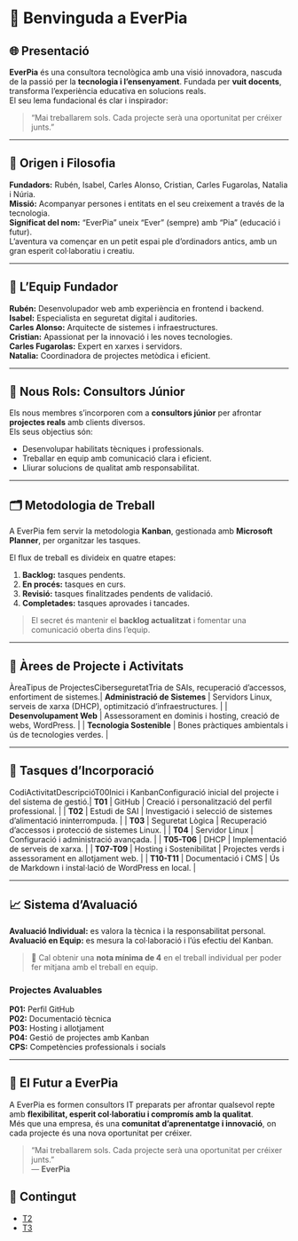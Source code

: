 # 🧭 Benvinguda a EverPia

## 🌐 Presentació
**EverPia** és una consultora tecnològica amb una visió innovadora, nascuda de la passió per la **tecnologia i l’ensenyament**. Fundada per **vuit docents**, transforma l’experiència educativa en solucions reals.  
El seu lema fundacional és clar i inspirador:  
> “Mai treballarem sols. Cada projecte serà una oportunitat per créixer junts.”

---

## 🧠 Origen i Filosofia
**Fundadors:** Rubén, Isabel, Carles Alonso, Cristian, Carles Fugarolas, Natalia i Núria.  
**Missió:** Acompanyar persones i entitats en el seu creixement a través de la tecnologia.  
**Significat del nom:** “EverPia” uneix “Ever” (sempre) amb “Pia” (educació i futur).  
L’aventura va començar en un petit espai ple d’ordinadors antics, amb un gran esperit col·laboratiu i creatiu.

---

## 👤 L’Equip Fundador
**Rubén:** Desenvolupador web amb experiència en frontend i backend.  
**Isabel:** Especialista en seguretat digital i auditories.  
**Carles Alonso:** Arquitecte de sistemes i infraestructures.  
**Cristian:** Apassionat per la innovació i les noves tecnologies.  
**Carles Fugarolas:** Expert en xarxes i servidors.  
**Natalia:** Coordinadora de projectes metòdica i eficient.

---

## 🚧 Nous Rols: Consultors Júnior
Els nous membres s’incorporen com a **consultors júnior** per afrontar **projectes reals** amb clients diversos.  
Els seus objectius són:
- Desenvolupar habilitats tècniques i professionals.  
- Treballar en equip amb comunicació clara i eficient.  
- Lliurar solucions de qualitat amb responsabilitat.

---

## 🗂️ Metodologia de Treball
A EverPia fem servir la metodologia **Kanban**, gestionada amb **Microsoft Planner**, per organitzar les tasques.

El flux de treball es divideix en quatre etapes:
1. **Backlog:** tasques pendents.  
2. **En procés:** tasques en curs.  
3. **Revisió:** tasques finalitzades pendents de validació.  
4. **Completades:** tasques aprovades i tancades.  

> El secret és mantenir el **backlog actualitzat** i fomentar una comunicació oberta dins l’equip.

---

## 🧮 Àrees de Projecte i Activitats

ÀreaTipus de ProjectesCiberseguretatTria de SAIs, recuperació d’accessos, enfortiment de sistemes.| **Administració de Sistemes** | Servidors Linux, serveis de xarxa (DHCP), optimització d’infraestructures. |
| **Desenvolupament Web** | Assessorament en dominis i hosting, creació de webs, WordPress. |
| **Tecnologia Sostenible** | Bones pràctiques ambientals i ús de tecnologies verdes. |

---

## 📝 Tasques d’Incorporació

CodiActivitatDescripcióT00Inici i KanbanConfiguració inicial del projecte i del sistema de gestió.| **T01** | GitHub | Creació i personalització del perfil professional. |
| **T02** | Estudi de SAI | Investigació i selecció de sistemes d’alimentació ininterrompuda. |
| **T03** | Seguretat Lògica | Recuperació d’accessos i protecció de sistemes Linux. |
| **T04** | Servidor Linux | Configuració i administració avançada. |
| **T05-T06** | DHCP | Implementació de serveis de xarxa. |
| **T07-T09** | Hosting i Sostenibilitat | Projectes verds i assessorament en allotjament web. |
| **T10-T11** | Documentació i CMS | Ús de Markdown i instal·lació de WordPress en local. |

---

## 📈 Sistema d’Avaluació

**Avaluació Individual:** es valora la tècnica i la responsabilitat personal.  
**Avaluació en Equip:** es mesura la col·laboració i l’ús efectiu del Kanban.  

> 📝 Cal obtenir una **nota mínima de 4** en el treball individual per poder fer mitjana amb el treball en equip.

### Projectes Avaluables
**P01:** Perfil GitHub  
**P02:** Documentació tècnica  
**P03:** Hosting i allotjament  
**P04:** Gestió de projectes amb Kanban  
**CPS:** Competències professionals i socials  

---

## 🌱 El Futur a EverPia
A EverPia es formen consultors IT preparats per afrontar qualsevol repte amb **flexibilitat, esperit col·laboratiu i compromís amb la qualitat**.  
Més que una empresa, és una **comunitat d’aprenentatge i innovació**, on cada projecte és una nova oportunitat per créixer.

> “Mai treballarem sols. Cada projecte serà una oportunitat per créixer junts.”  
> — **EverPia**
## 📂 Contingut

- [T2](T2)
- [T3](T3)
